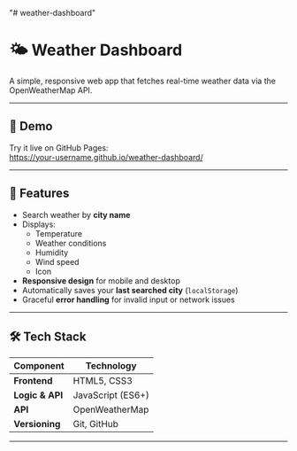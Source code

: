 "# weather-dashboard" 
# 🌤 Weather Dashboard

A simple, responsive web app that fetches real-time weather data via the OpenWeatherMap API.

---

## 🚀 Demo

Try it live on GitHub Pages:  
https://your-username.github.io/weather-dashboard/

---

## 🧰 Features

- Search weather by **city name**
- Displays:
  - Temperature
  - Weather conditions
  - Humidity
  - Wind speed
  - Icon
- **Responsive design** for mobile and desktop
- Automatically saves your **last searched city** (`localStorage`)
- Graceful **error handling** for invalid input or network issues

---

## 🛠 Tech Stack

| Component       | Technology            |
|----------------|------------------------|
| **Frontend**    | HTML5, CSS3           |
| **Logic & API** | JavaScript (ES6+)     |
| **API**         | OpenWeatherMap        |
| **Versioning**  | Git, GitHub           |

---

